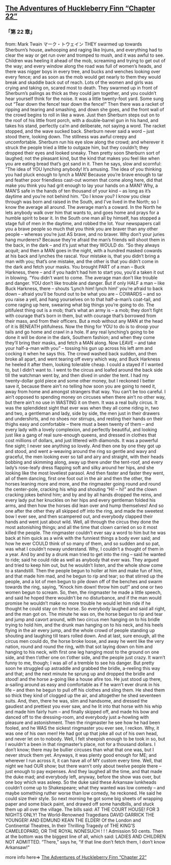 ## [The Adventures of Huckleberry Finn “Chapter 22”](https://www.beanreading.com/ja/article/788?source=github )  
###  「第 22 章」 
  from:  Mark Twain マーク・トウェイン 
THEY swarmed up towards Sherburn’s house, awhooping and raging like Injuns, and everything had to clear the way or get run over and tromped to mush, and it was awful to see. Children was heeling it ahead of the mob, screaming and trying to get out of the way; and every window along the road was full of women’s heads, and there was nigger boys in every tree, and bucks and wenches looking over every fence; and as soon as the mob would get nearly to them they would break and skaddle back out of reach. Lots of the women and girls was crying and taking on, scared most to death.
They swarmed up in front of Sherburn’s palings as thick as they could jam together, and you couldn’t hear yourself think for the noise. It was a little twenty-foot yard. Some sung out “Tear down the fence! tear down the fence!” Then there was a racket of ripping and tearing and smashing, and down she goes, and the front wall of the crowd begins to roll in like a wave.
Just then Sherburn steps out on to the roof of his little front porch, with a double-barrel gun in his hand, and takes his stand, perfectly ca’m and deliberate, not saying a word. The racket stopped, and the wave sucked back.
Sherburn never said a word – just stood there, looking down. The stillness was awful creepy and uncomfortable. Sherburn run his eye slow along the crowd; and wherever it struck the people tried a little to outgaze him, but they couldn’t; they dropped their eyes and looked sneaky. Then pretty soon Sherburn sort of laughed; not the pleasant kind, but the kind that makes you feel like when you are eating bread that’s got sand in it.
Then he says, slow and scornful:
“The idea of YOU lynching anybody! It’s amusing. The idea of you thinking you had pluck enough to lynch a MAN! Because you’re brave enough to tar and feather poor friendless cast-out women that come along here, did that make you think you had grit enough to lay your hands on a MAN? Why, a MAN’S safe in the hands of ten thousand of your kind – as long as it’s daytime and you’re not behind him.
“Do I know you? I know you clear through was born and raised in the South, and I’ve lived in the North; so I know the average all around. The average man’s a coward. In the North he lets anybody walk over him that wants to, and goes home and prays for a humble spirit to bear it. In the South one man all by himself, has stopped a stage full of men in the daytime, and robbed the lot. Your newspapers call you a brave people so much that you think you are braver than any other people – whereas you’re just AS brave, and no braver. Why don’t your juries hang murderers? Because they’re afraid the man’s friends will shoot them in the back, in the dark – and it’s just what they WOULD do.
“So they always acquit; and then a MAN goes in the night, with a hundred masked cowards at his back and lynches the rascal. Your mistake is, that you didn’t bring a man with you; that’s one mistake, and the other is that you didn’t come in the dark and fetch your masks. You brought PART of a man – Buck Harkness, there – and if you hadn’t had him to start you, you’d a taken it out in blowing.
“You didn’t want to come. The average man don’t like trouble and danger. YOU don’t like trouble and danger. But if only HALF a man – like Buck Harkness, there – shouts ‘Lynch him! lynch him!’ you’re afraid to back down – afraid you’ll be found out to be what you are – COWARDS – and so you raise a yell, and hang yourselves on to that half-a-man’s coat-tail, and come raging up here, swearing what big things you’re going to do. The pitifulest thing out is a mob; that’s what an army is – a mob; they don’t fight with courage that’s born in them, but with courage that’s borrowed from their mass, and from their officers. But a mob without any MAN at the head of it is BENEATH pitifulness. Now the thing for YOU to do is to droop your tails and go home and crawl in a hole. If any real lynching’s going to be done it will be done in the dark, Southern fashion; and when they come they’ll bring their masks, and fetch a MAN along. Now LEAVE – and take your half-a-man with you” – tossing his gun up across his left arm and cocking it when he says this.
The crowd washed back sudden, and then broke all apart, and went tearing off every which way, and Buck Harkness he heeled it after them, looking tolerable cheap. I could a stayed if I wanted to, but I didn’t want to.
I went to the circus and loafed around the back side till the watchman went by, and then dived in under the tent. I had my twenty-dollar gold piece and some other money, but I reckoned I better save it, because there ain’t no telling how soon you are going to need it, away from home and amongst strangers that way. You can’t be too careful. I ain’t opposed to spending money on circuses when there ain’t no other way, but there ain’t no use in WASTING it on them.
It was a real bully circus. It was the splendidest sight that ever was when they all come riding in, two and two, a gentleman and lady, side by side, the men just in their drawers and undershirts, and no shoes nor stirrups, and resting their hands on their thighs easy and comfortable – there must a been twenty of them – and every lady with a lovely complexion, and perfectly beautiful, and looking just like a gang of real sure-enough queens, and dressed in clothes that cost millions of dollars, and just littered with diamonds. It was a powerful fine sight; I never see anything so lovely. And then one by one they got up and stood, and went a-weaving around the ring so gentle and wavy and graceful, the men looking ever so tall and airy and straight, with their heads bobbing and skimming along, away up there under the tent-roof, and every lady’s rose-leafy dress flapping soft and silky around her hips, and she looking like the most loveliest parasol.
And then faster and faster they went, all of them dancing, first one foot out in the air and then the other, the horses leaning more and more, and the ringmaster going round and round the center-pole, cracking his whip and shouting “Hi! – hi!” and the clown cracking jokes behind him; and by and by all hands dropped the reins, and every lady put her knuckles on her hips and every gentleman folded his arms, and then how the horses did lean over and hump themselves! And so one after the other they all skipped off into the ring, and made the sweetest bow I ever see, and then scampered out, and everybody clapped their hands and went just about wild.
Well, all through the circus they done the most astonishing things; and all the time that clown carried on so it most killed the people. The ringmaster couldn’t ever say a word to him but he was back at him quick as a wink with the funniest things a body ever said; and how he ever COULD think of so many of them, and so sudden and so pat, was what I couldn’t noway understand. Why, I couldn’t a thought of them in a year. And by and by a drunk man tried to get into the ring – said he wanted to ride; said he could ride as well as anybody that ever was. They argued and tried to keep him out, but he wouldn’t listen, and the whole show come to a standstill. Then the people begun to holler at him and make fun of him, and that made him mad, and he begun to rip and tear; so that stirred up the people, and a lot of men begun to pile down off of the benches and swarm towards the ring, saying, “Knock him down! throw him out!” and one or two women begun to scream. So, then, the ringmaster he made a little speech, and said he hoped there wouldn’t be no disturbance, and if the man would promise he wouldn’t make no more trouble he would let him ride if he thought he could stay on the horse. So everybody laughed and said all right, and the man got on. The minute he was on, the horse begun to rip and tear and jump and cavort around, with two circus men hanging on to his bridle trying to hold him, and the drunk man hanging on to his neck, and his heels flying in the air every jump, and the whole crowd of people standing up shouting and laughing till tears rolled down. And at last, sure enough, all the circus men could do, the horse broke loose, and away he went like the very nation, round and round the ring, with that sot laying down on him and hanging to his neck, with first one leg hanging most to the ground on one side, and then t’other one on t’other side, and the people just crazy. It warn’t funny to me, though; I was all of a tremble to see his danger. But pretty soon he struggled up astraddle and grabbed the bridle, a-reeling this way and that; and the next minute he sprung up and dropped the bridle and stood! and the horse a-going like a house afire too. He just stood up there, a-sailing around as easy and comfortable as if he warn’t ever drunk in his life – and then he begun to pull off his clothes and sling them. He shed them so thick they kind of clogged up the air, and altogether he shed seventeen suits. And, then, there he was, slim and handsome, and dressed the gaudiest and prettiest you ever saw, and he lit into that horse with his whip and made him fairly hum – and finally skipped off, and made his bow and danced off to the dressing-room, and everybody just a-howling with pleasure and astonishment.
Then the ringmaster he see how he had been fooled, and he WAS the sickest ringmaster you ever see, I reckon. Why, it was one of his own men! He had got up that joke all out of his own head, and never let on to nobody. Well, I felt sheepish enough to be took in so, but I wouldn’t a been in that ringmaster’s place, not for a thousand dollars. I don’t know; there may be bullier circuses than what that one was, but I never struck them yet. Anyways, it was plenty good enough for ME; and wherever I run across it, it can have all of MY custom every time.
Well, that night we had OUR show; but there warn’t only about twelve people there – just enough to pay expenses. And they laughed all the time, and that made the duke mad; and everybody left, anyway, before the show was over, but one boy which was asleep. So the duke said these Arkansaw lunkheads couldn’t come up to Shakespeare; what they wanted was low comedy – and maybe something ruther worse than low comedy, he reckoned. He said he could size their style. So next morning he got some big sheets of wrapping paper and some black paint, and drawed off some handbills, and stuck them up all over the village. The bills said:
AT THE COURT HOUSE!
 FOR 3 NIGHTS ONLY!
 The World-Renowned Tragedians
 DAVID GARRICK THE YOUNGER!
 AND
 EDMUND KEAN THE ELDER!
 Of the London and Continental
 Theatres,
 In their Thrilling Tragedy of
 THE KING’S CAMELEOPARD,
 OR
 THE ROYAL NONESUCH ! ! !
 Admission 50 cents.
Then at the bottom was the biggest line of all, which said:
LADIES AND CHILDREN NOT ADMITTED.
“There,” says he, “if that line don’t fetch them, I don’t know Arkansaw!”


more info here=>   [The Adventures of Huckleberry Finn “Chapter 22”](https://www.beanreading.com/ja/article/788?source=github ) 
